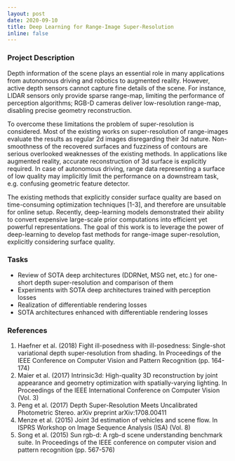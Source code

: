 ```yaml
---
layout: post
date: 2020-09-10
title: Deep Learning for Range-Image Super-Resolution
inline: false
---
```


### Project Description
Depth information of the scene plays an essential role in many applications from autonomous driving and robotics to augmented reality. However, active depth sensors cannot capture fine details of the scene. For instance, LIDAR sensors only provide sparse range-map, limiting the performance of perception algorithms; RGB-D cameras deliver low-resolution range-map, disabling precise geometry reconstruction. 

To overcome these limitations the problem of super-resolution is considered. Most of the existing works on super-resolution of range-images evaluate the results as regular 2d images disregarding their 3d nature. Non-smoothness of the recovered surfaces and fuzziness of contours are serious overlooked weaknesses of the existing methods. In applications like augmented reality, accurate reconstruction of 3d surface is explicitly required. In case of autonomous driving, range data representing a surface of low quality may implicitly limit the performance on a downstream task, e.g. confusing geometric feature detector. 

The existing methods that explicitly consider surface quality are based on time-consuming optimization techniques [1-3], and therefore are unsuitable for online setup. Recently, deep-learning models demonstrated their ability to convert expensive large-scale prior computations into efficient yet powerful representations. The goal of this work is to leverage the power of deep-learning to develop fast methods for range-image super-resolution, explicitly considering surface quality.

### Tasks
- Review of SOTA deep architectures (DDRNet, MSG net, etc.) for one-short depth super-resolution and comparison of them
- Experiments with SOTA deep architectures trained with perception losses
- Realization of differentiable rendering losses
- SOTA architectures enhanced with differentiable rendering losses

### References
1. Haefner et al. (2018) Fight ill-posedness with ill-posedness: Single-shot variational depth super-resolution from shading. In Proceedings of the IEEE Conference on Computer Vision and Pattern Recognition (pp. 164-174)
2. Maier et al. (2017) Intrinsic3d: High-quality 3D reconstruction by joint appearance and geometry optimization with spatially-varying lighting. In Proceedings of the IEEE International Conference on Computer Vision (Vol. 3)
3. Peng et al. (2017) Depth Super-Resolution Meets Uncalibrated Photometric Stereo. arXiv preprint arXiv:1708.00411
4. Menze et al. (2015) Joint 3d estimation of vehicles and scene flow. In ISPRS Workshop on Image Sequence Analysis (ISA) (Vol. 8)
5. Song et al. (2015) Sun rgb-d: A rgb-d scene understanding benchmark suite. In Proceedings of the IEEE conference on computer vision and pattern recognition (pp. 567-576)